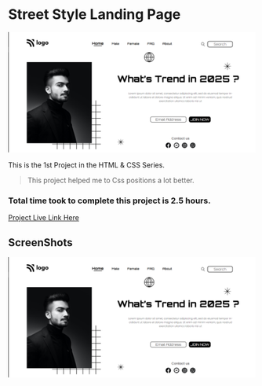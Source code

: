 # Street Style Landing Page

![Project 1](./Screenshots/1.PNG)

This is the 1st Project in the HTML & CSS Series.

> This project helped me to Css positions a lot better.

### Total time took to complete this project is 2.5 hours.

[Project Live Link Here](https://street-stylelp.netlify.app/)

## ScreenShots

![Project 1](./Screenshots/1.PNG)